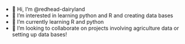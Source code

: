 - 👋 Hi, I’m @redhead-dairyland
- 👀 I’m interested in learning python and R and creating data bases
- 🌱 I’m currently learning R and python
- 💞️ I’m looking to collaborate on projects involving agriculture data or setting up data bases!


<!---
redhead-dairyland/redhead-dairyland is a ✨ special ✨ repository because its `README.md` (this file) appears on your GitHub profile.
You can click the Preview link to take a look at your changes.
--->
